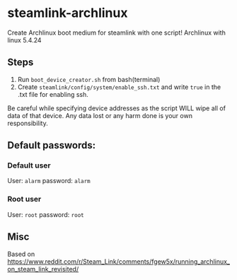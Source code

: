 # steamlink-archlinux
Create Archlinux boot medium for steamlink with one script!
Archlinux with linux 5.4.24

## Steps

1. Run `boot_device_creator.sh` from bash(terminal) 
2. Create `steamlink/config/system/enable_ssh.txt` and write `true` in the .txt file for enabling ssh.

Be careful while specifying device addresses as the script WILL wipe all of data of that device. Any data lost or any harm done is your own responsibility.

## Default passwords:

### Default user
User: `alarm`
password: `alarm`

### Root user
User: `root`
password: `root`


## Misc
Based on  https://www.reddit.com/r/Steam_Link/comments/fgew5x/running_archlinux_on_steam_link_revisited/
